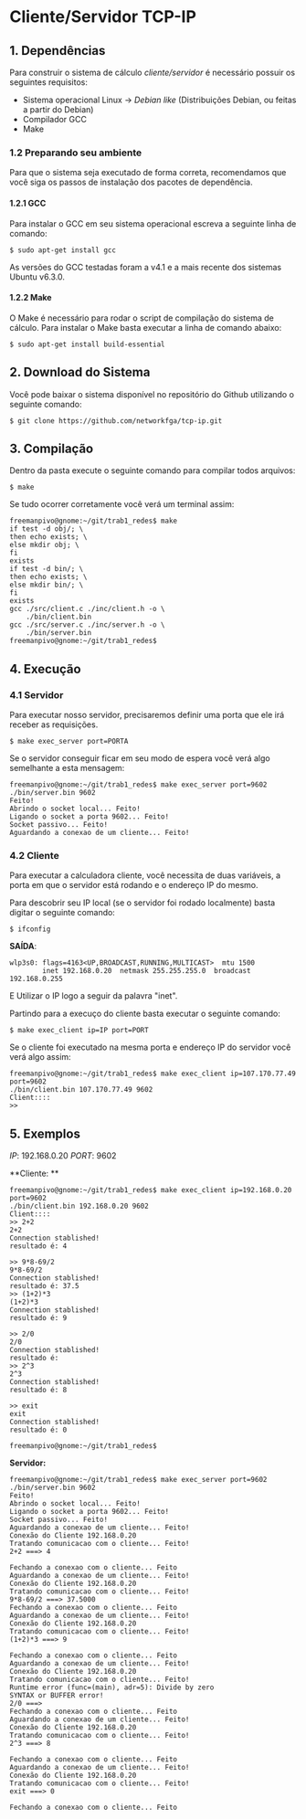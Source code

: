 # Cliente/Servidor TCP-IP

## 1. Dependências

Para construir o sistema de cálculo _cliente/servidor_ é necessário possuir os seguintes requisitos:

* Sistema operacional Linux -> _Debian like_ (Distribuições Debian, ou feitas a partir do Debian)
* Compilador GCC
* Make

### 1.2 Preparando seu ambiente

Para que o sistema seja executado de forma correta, recomendamos que você siga os passos de instalação dos pacotes de dependência. 

#### 1.2.1 GCC

Para instalar o GCC em seu sistema operacional escreva a seguinte linha de comando:

```shell
$ sudo apt-get install gcc
```
As versões do GCC testadas foram a v4.1 e a mais recente dos sistemas Ubuntu v6.3.0. 

#### 1.2.2 Make

O Make é necessário para rodar o script de compilação do sistema de cálculo.
Para instalar o Make basta executar a linha de comando abaixo:

```shell
$ sudo apt-get install build-essential
```

## 2. Download do Sistema

Você pode baixar o sistema disponível no repositório do Github utilizando o seguinte comando:

```shell
$ git clone https://github.com/networkfga/tcp-ip.git
```

## 3. Compilação

Dentro da pasta execute o seguinte comando para compilar todos arquivos:

```
$ make
```

Se tudo ocorrer corretamente você verá um terminal assim:

```
freemanpivo@gnome:~/git/trab1_redes$ make
if test -d obj/; \
then echo exists; \
else mkdir obj; \
fi
exists
if test -d bin/; \
then echo exists; \
else mkdir bin/; \
fi
exists
gcc ./src/client.c ./inc/client.h -o \
	./bin/client.bin
gcc ./src/server.c ./inc/server.h -o \
	./bin/server.bin
freemanpivo@gnome:~/git/trab1_redes$
```

## 4. Execução

### 4.1 Servidor

Para executar nosso servidor, precisaremos definir uma porta que ele irá receber as requisições.

```
$ make exec_server port=PORTA
```

Se o servidor conseguir ficar em seu modo de espera você verá algo semelhante a esta mensagem:


```
freemanpivo@gnome:~/git/trab1_redes$ make exec_server port=9602
./bin/server.bin 9602
Feito!
Abrindo o socket local... Feito!
Ligando o socket a porta 9602... Feito!
Socket passivo... Feito!
Aguardando a conexao de um cliente... Feito!
```

### 4.2 Cliente

Para executar a calculadora cliente, você necessita de duas variáveis, a porta em que o servidor está rodando e o endereço IP do mesmo.

Para descobrir seu IP local (se o servidor foi rodado localmente) basta digitar o seguinte comando:

```
$ ifconfig
```
**SAÍDA**:
```
wlp3s0: flags=4163<UP,BROADCAST,RUNNING,MULTICAST>  mtu 1500
        inet 192.168.0.20  netmask 255.255.255.0  broadcast 192.168.0.255
```
E Utilizar o IP logo a seguir da palavra "inet".

Partindo para a execuço do cliente basta executar o seguinte comando:

```
$ make exec_client ip=IP port=PORT
```
Se o cliente foi executado na mesma porta e endereço IP do servidor você verá algo assim:

```
freemanpivo@gnome:~/git/trab1_redes$ make exec_client ip=107.170.77.49 port=9602
./bin/client.bin 107.170.77.49 9602
Client::::
>> 
```

## 5. Exemplos

_IP_: 192.168.0.20
_PORT_: 9602

**Cliente: **

```
freemanpivo@gnome:~/git/trab1_redes$ make exec_client ip=192.168.0.20 port=9602
./bin/client.bin 192.168.0.20 9602
Client::::
>> 2+2
2+2
Connection stablished!
resultado é: 4

>> 9*8-69/2
9*8-69/2
Connection stablished!
resultado é: 37.5
>> (1+2)*3
(1+2)*3
Connection stablished!
resultado é: 9

>> 2/0
2/0
Connection stablished!
resultado é: 
>> 2^3
2^3
Connection stablished!
resultado é: 8

>> exit
exit
Connection stablished!
resultado é: 0

freemanpivo@gnome:~/git/trab1_redes$
```

**Servidor:** 

```
freemanpivo@gnome:~/git/trab1_redes$ make exec_server port=9602
./bin/server.bin 9602
Feito!
Abrindo o socket local... Feito!
Ligando o socket a porta 9602... Feito!
Socket passivo... Feito!
Aguardando a conexao de um cliente... Feito!
Conexão do Cliente 192.168.0.20
Tratando comunicacao com o cliente... Feito!
2+2 ===> 4

Fechando a conexao com o cliente... Feito
Aguardando a conexao de um cliente... Feito!
Conexão do Cliente 192.168.0.20
Tratando comunicacao com o cliente... Feito!
9*8-69/2 ===> 37.5000
Fechando a conexao com o cliente... Feito
Aguardando a conexao de um cliente... Feito!
Conexão do Cliente 192.168.0.20
Tratando comunicacao com o cliente... Feito!
(1+2)*3 ===> 9

Fechando a conexao com o cliente... Feito
Aguardando a conexao de um cliente... Feito!
Conexão do Cliente 192.168.0.20
Tratando comunicacao com o cliente... Feito!
Runtime error (func=(main), adr=5): Divide by zero
SYNTAX or BUFFER error!
2/0 ===> 
Fechando a conexao com o cliente... Feito
Aguardando a conexao de um cliente... Feito!
Conexão do Cliente 192.168.0.20
Tratando comunicacao com o cliente... Feito!
2^3 ===> 8

Fechando a conexao com o cliente... Feito
Aguardando a conexao de um cliente... Feito!
Conexão do Cliente 192.168.0.20
Tratando comunicacao com o cliente... Feito!
exit ===> 0

Fechando a conexao com o cliente... Feito

```



